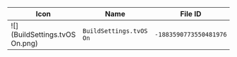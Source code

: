 | Icon | Name | File ID |
| ---  | ---  | ---     |
| ![](BuildSettings.tvOS On.png) | `BuildSettings.tvOS On` | `-1883590773550481976` |
